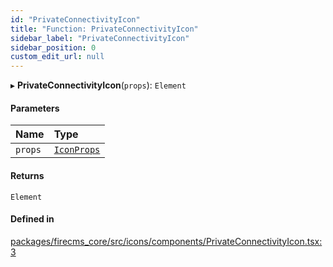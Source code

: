 ```yaml
---
id: "PrivateConnectivityIcon"
title: "Function: PrivateConnectivityIcon"
sidebar_label: "PrivateConnectivityIcon"
sidebar_position: 0
custom_edit_url: null
---
```


▸ **PrivateConnectivityIcon**(`props`): `Element`

#### Parameters

| Name | Type |
| :------ | :------ |
| `props` | [`IconProps`](../types/IconProps.md) |

#### Returns

`Element`

#### Defined in

[packages/firecms_core/src/icons/components/PrivateConnectivityIcon.tsx:3](https://github.com/FireCMSco/firecms/blob/d45f3739/packages/firecms_core/src/icons/components/PrivateConnectivityIcon.tsx#L3)
